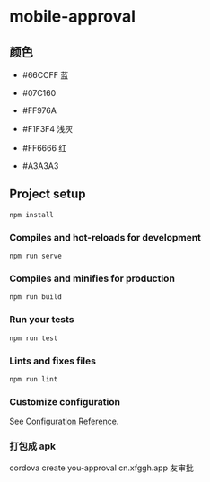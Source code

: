 # mobile-approval

## 颜色
- #66CCFF 蓝

- #07C160

- #FF976A

- #F1F3F4 浅灰

- #FF6666 红
- #A3A3A3




















## Project setup
```
npm install
```

### Compiles and hot-reloads for development
```
npm run serve
```

### Compiles and minifies for production
```
npm run build
```

### Run your tests
```
npm run test
```

### Lints and fixes files
```
npm run lint
```

### Customize configuration
See [Configuration Reference](https://cli.vuejs.org/config/).


### 打包成 apk
cordova create you-approval cn.xfggh.app 友审批